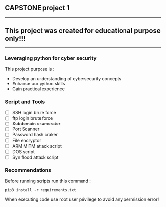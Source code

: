 ## CAPSTONE project 1
***
## This project was created for educational purpose only\!\!\!
***

### Leveraging python for cyber security
This project purpose is \: 
* Develop an understanding of cybersecurity concepts
* Enhance our python skills
* Gain practical experience

### Script and Tools
- [ ] SSH login brute force
- [ ] ftp login brute force
- [ ] Subdomain enumerator 
- [ ] Port Scanner
- [ ] Password hash craker
- [ ] File encryptor
- [ ] ARM MITM attack script
- [ ] DOS script 
- [ ] Syn flood attack script

### Recommendations
Before running scripts run this command \: 
```text
pip3 install -r requirements.txt

```
When executing code use root user privilege to avoid any permission error\!